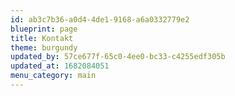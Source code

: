 ```yaml
---
id: ab3c7b36-a0d4-4de1-9168-a6a0332779e2
blueprint: page
title: Kontakt
theme: burgundy
updated_by: 57ce677f-65c0-4ee0-bc33-c4255edf305b
updated_at: 1682084051
menu_category: main
---
```

